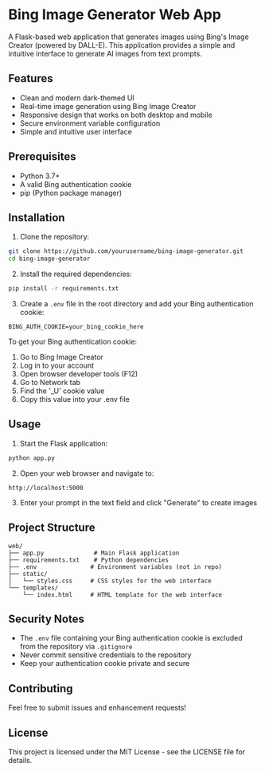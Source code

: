 # Bing Image Generator Web App

A Flask-based web application that generates images using Bing's Image Creator (powered by DALL-E). This application provides a simple and intuitive interface to generate AI images from text prompts.

## Features

- Clean and modern dark-themed UI
- Real-time image generation using Bing Image Creator
- Responsive design that works on both desktop and mobile
- Secure environment variable configuration
- Simple and intuitive user interface

## Prerequisites

- Python 3.7+
- A valid Bing authentication cookie
- pip (Python package manager)

## Installation

1. Clone the repository:
```bash
git clone https://github.com/yourusername/bing-image-generator.git
cd bing-image-generator
```

2. Install the required dependencies:
```bash
pip install -r requirements.txt
```

3. Create a `.env` file in the root directory and add your Bing authentication cookie:
```
BING_AUTH_COOKIE=your_bing_cookie_here
```

To get your Bing authentication cookie:
1. Go to Bing Image Creator
2. Log in to your account
3. Open browser developer tools (F12)
4. Go to Network tab
5. Find the '_U' cookie value
6. Copy this value into your .env file

## Usage

1. Start the Flask application:
```bash
python app.py
```

2. Open your web browser and navigate to:
```
http://localhost:5000
```

3. Enter your prompt in the text field and click "Generate" to create images

## Project Structure

```
web/
├── app.py              # Main Flask application
├── requirements.txt    # Python dependencies
├── .env               # Environment variables (not in repo)
├── static/
│   └── styles.css     # CSS styles for the web interface
└── templates/
    └── index.html     # HTML template for the web interface
```

## Security Notes

- The `.env` file containing your Bing authentication cookie is excluded from the repository via `.gitignore`
- Never commit sensitive credentials to the repository
- Keep your authentication cookie private and secure

## Contributing

Feel free to submit issues and enhancement requests!

## License

This project is licensed under the MIT License - see the LICENSE file for details.
